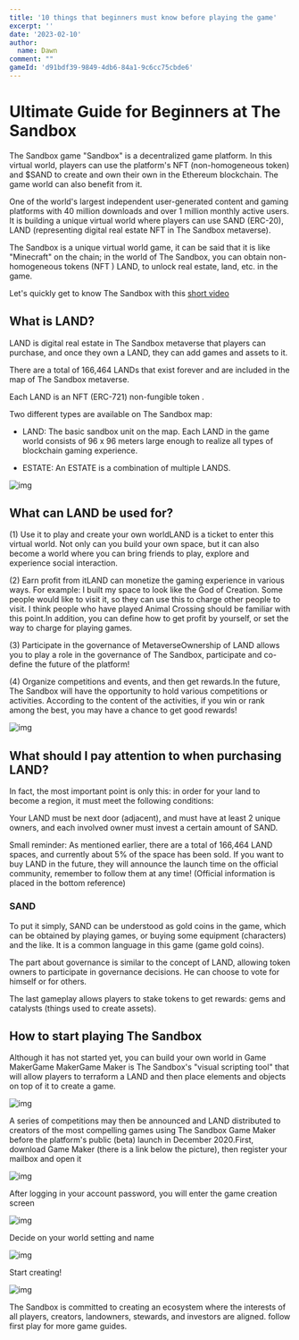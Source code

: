 ```yaml
---
title: '10 things that beginners must know before playing the game'
excerpt: ''
date: '2023-02-10'
author:
  name: Dawn
comment: ""
gameId: 'd91bdf39-9849-4db6-84a1-9c6cc75cbde6'
---
```


# Ultimate Guide for Beginners at The Sandbox

The Sandbox game "Sandbox" is a decentralized game platform. In this virtual world, players can use the platform's NFT (non-homogeneous token) and $SAND to create and own their own in the Ethereum blockchain. The game world can also benefit from it.

One of the world's largest independent user-generated content and gaming platforms with 40 million downloads and over 1 million monthly active users. It is building a unique virtual world where players can use SAND (ERC-20), LAND (representing digital real estate NFT in The Sandbox metaverse).

The Sandbox is a unique virtual world game, it can be said that it is like "Minecraft" on the chain; in the world of The Sandbox, you can obtain non-homogeneous tokens (NFT ) LAND, to unlock real estate, land, etc. in the game.

Let's quickly get to know The Sandbox with this [short video](https://www.youtube.com/watch?v=oi1mis3DGZE)

## What is LAND?

LAND is digital real estate in The Sandbox metaverse that players can purchase, and once they own a LAND, they can add games and assets to it.

There are a total of 166,464 LANDs that exist forever and are included in the map of The Sandbox metaverse.

Each LAND is an NFT (ERC-721) non-fungible token .

Two different types are available on The Sandbox map:

+ LAND: The basic sandbox unit on the map. Each LAND in the game world consists of 96 x 96 meters large enough to realize all types of blockchain gaming experience. 

+ ESTATE: An ESTATE is a combination of multiple LANDS.

![img](https://lh6.googleusercontent.com/jC7L596xALBUSnEZBhBz4RwIdZMFLzGt_pxcZa8A5Y_Dl8BYZonX0cxl0zP0SAGN_vUwLW-w9kHg2AbHAHm3EWDjTkLNW9BRFIenk_ndt5_rQa22B2hEC3GPlTsc9WgOUuFpXqNSPvMCfK6b3Y2rO1A) 

## What can LAND be used for?

(1) Use it to play and create your own worldLAND is a ticket to enter this virtual world. Not only can you build your own space, but it can also become a world where you can bring friends to play, explore and experience social interaction.

(2) Earn profit from itLAND can monetize the gaming experience in various ways. For example: I built my space to look like the God of Creation. Some people would like to visit it, so they can use this to charge other people to visit. I think people who have played Animal Crossing should be familiar with this point.In addition, you can define how to get profit by yourself, or set the way to charge for playing games.

(3) Participate in the governance of MetaverseOwnership of LAND allows you to play a role in the governance of The Sandbox, participate and co-define the future of the platform!

(4) Organize competitions and events, and then get rewards.In the future, The Sandbox will have the opportunity to hold various competitions or activities. According to the content of the activities, if you win or rank among the best, you may have a chance to get good rewards!

![img](https://lh6.googleusercontent.com/PEOfYXi3D8LW1nGqpy2sSUSbf6IFBYdELa8dARgCJtufjvKmmHToADK7NF-nbHCW36M6bQzYONjBxfcoZnAZTopwUjMzN2t9EVEzC5coTxoiRK6EGrY6sLT64u2SIzVGg9mh_h2v9XKLXQ6PnIY4F_w) 

## What should I pay attention to when purchasing LAND?

In fact, the most important point is only this: in order for your land to become a region, it must meet the following conditions:

Your LAND must be next door (adjacent), and must have at least 2 unique owners, and each involved owner must invest a certain amount of SAND.

Small reminder: As mentioned earlier, there are a total of 166,464 LAND spaces, and currently about 5% of the space has been sold. If you want to buy LAND in the future, they will announce the launch time on the official community, remember to follow them at any time! (Official information is placed in the bottom reference)

### SAND

To put it simply, SAND can be understood as gold coins in the game, which can be obtained by playing games, or buying some equipment (characters) and the like. It is a common language in this game (game gold coins).

The part about governance is similar to the concept of LAND, allowing token owners to participate in governance decisions. He can choose to vote for himself or for others.

The last gameplay allows players to stake tokens to get rewards: gems and catalysts (things used to create assets).

## How to start playing The Sandbox

Although it has not started yet, you can build your own world in Game MakerGame MakerGame Maker is The Sandbox's "visual scripting tool" that will allow players to terraform a LAND and then place elements and objects on top of it to create a game. 

![img](https://lh3.googleusercontent.com/4MqpaHDk3FwcBXYLDpQyBMvXRYvplOlldqh8Xj2TvGrj9-bTq3OZuboK-p1JO-I3x5n-lrxUx1eK5oXa592dU6wxHcb-WS8f82Ao80h3SRVagCNmp7xW9Pzu_3c64rlTb8DlBZeOHN0votuPh55m3gY) 

A series of competitions may then be announced and LAND distributed to creators of the most compelling games using The Sandbox Game Maker before the platform's public (beta) launch in December 2020.First, download Game Maker (there is a link below the picture), then register your mailbox and open it 

![img](https://lh3.googleusercontent.com/isKfDFp1YYF19P622_3eADa9wwB2zc5hU5gFgK18IhnumTYfYcKYTI7h6RNw8swJ1JsUUZQ06AfY2GVdE8A37cMDWnznYcfEWBjC6KDgRFohKbFSCWdBRIsRn5RHYG8louBv-7YDAC57mbeIwzPVAQU)

After logging in your account password, you will enter the game creation screen 

![img](https://lh5.googleusercontent.com/7KSx8nA3MBQpgbyn8Adon3zxI4qKjM6F080fZG2vuSHvGvHc6ZJXcteiVToX8TaaAXkaYTEavVx_EPxM88ifFCLBiDBsTRVFmML2rN2V08Mme8st88ZU4E5dBWkcG_GSoPVkyuhINm2Z8fS1A43y6tw)

Decide on your world setting and name 

![img](https://lh4.googleusercontent.com/1eOI4v6O2xhCyBsLbZtt9HHLG-VUmiFQMd77dYdwV6f6dKCe0BvsTm8y3OLk8EdT--0rTJHDZMqJmiyxulnD-MclMEJBPjVqgMySGaYNBu47sw2dgl0Yw9ze7_B1q_9yWeiaGssuTGUCIpKTenrSpas)

Start creating! 

![img](https://lh3.googleusercontent.com/5FmgjdNYSi2k5cViDCiybKBQm9CI7cbv9yqcGx4K33LLnouakIc9a3EmL_vefjOQkNWSZ5-MPYGe9UsFX8VbfA0ltdKbtkvDR1pJaeAIRx_B8bB35n5jsiAI412U27qEcHp-Lkekit7ihzXOodneajM)

The Sandbox is committed to creating an ecosystem where the interests of all players, creators, landowners, stewards, and investors are aligned. follow first play for more game guides.